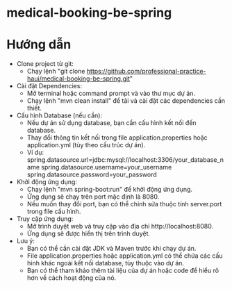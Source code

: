 # medical-booking-be-spring
# Hướng dẫn
- Clone project từ git:
  - Chạy lệnh "git clone https://github.com/professional-practice-haui/medical-booking-be-spring.git"
- Cài đặt Dependencies:
  - Mở terminal hoặc command prompt và vào thư mục dự án.
  - Chạy lệnh "mvn clean install" để tải và cài đặt các dependencies cần thiết.    
- Cấu hình Database (nếu cần):
  - Nếu dự án sử dụng database, bạn cần cấu hình kết nối đến database.
  - Thay đổi thông tin kết nối trong file application.properties hoặc application.yml (tùy theo cấu trúc dự án).
  - Ví dụ:
  spring.datasource.url=jdbc:mysql://localhost:3306/your_database_name
  spring.datasource.username=your_username
  spring.datasource.password=your_password
- Khởi động ứng dụng:
  - Chạy lệnh "mvn spring-boot:run" để khởi động ứng dụng.
  - Ứng dụng sẽ chạy trên port mặc định là 8080.
  - Nếu muốn thay đổi port, bạn có thể chỉnh sửa thuộc tính server.port trong file cấu hình.
- Truy cập ứng dụng:
  - Mở trình duyệt web và truy cập vào địa chỉ http://localhost:8080.
  - Ứng dụng sẽ được hiển thị trên trình duyệt.
- Lưu ý:
  - Bạn có thể cần cài đặt JDK và Maven trước khi chạy dự án.
  - File application.properties hoặc application.yml có thể chứa các cấu hình khác ngoài kết nối database, tùy thuộc vào dự án.
  - Bạn có thể tham khảo thêm tài liệu của dự án hoặc code để hiểu rõ hơn về cách hoạt động của nó.
